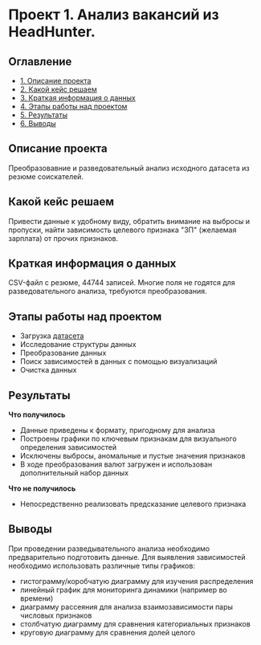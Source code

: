 # Проект 1. Анализ вакансий из HeadHunter.

## Оглавление
* [1. Описание проекта](#описание-проекта)
* [2. Какой кейс решаем](#какой-кейс-решаем)
* [3. Краткая информация о данных](#краткая-информация-о-данных)
* [4. Этапы работы над проектом](#этапы-работы-над-проектом)
* [5. Результаты](#результаты)
* [6. Выводы](#выводы)



## Описание проекта
Преобразовавние и разведовательный анализ исходного датасета из резюме соискателей.

## Какой кейс решаем
Привести данные к удобному виду, обратить внимание на выбросы и пропуски, найти зависимость целевого признака "ЗП" (желаемая зарплата) от прочих признаков.

## Краткая информация о данных
CSV-файл с резюме, 44744 записей.
Многие поля не годятся для разведовательного анализа, требуются преобразования.

## Этапы работы над проектом
 - Загрузка [датасета](https://drive.google.com/file/d/1Kb78mAWYKcYlellTGhIjPI-bCcKbGuTn/view?usp=sharing)
 - Исследование структуры данных
 - Преобразование данных
 - Поиск зависимостей в данных с помощью визуализаций
 - Очистка данных
 
## Результаты
**Что получилось**
- Данные приведены к формату, пригодному для анализа
- Построены графики по ключевым признакам для визуального определения зависимостей
- Исключены выбросы, аномальные и пустые значения признаков
- В ходе преобразования валют загружен и использован дополнительный набор данных

**Что не получилось**
- Непосредственно реализовать предсказание целевого признака

## Выводы
При проведении разведывательного анализа необходимо предварительно подготовить данные.
Для выявления зависимостей необходимо использовать различные типы графиков:
 - гистограмму/коробчатую диаграмму для изучения распределения
 - линейный график для мониторинга динамики (например во времени)
 - диаграмму рассеяния для анализа взаимозависимости пары числовых признаков
 - столбчатую диаграмму для сравнения категориальных признаков
 - круговую диаграмму для сравнения долей целого